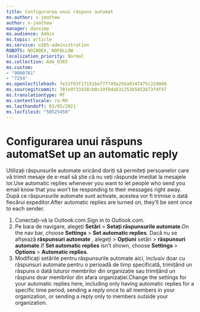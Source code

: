 ```yaml
---
title: Configurarea unui răspuns automat
ms.author: v-jmathew
author: v-jmathew
manager: dansimp
ms.audience: Admin
ms.topic: article
ms.service: o365-administration
ROBOTS: NOINDEX, NOFOLLOW
localization_priority: Normal
ms.collection: Adm_O365
ms.custom:
- "9000761"
- "7254"
ms.openlocfilehash: fe32f93f17151be777749a256a934f475c224048
ms.sourcegitcommit: 78fe9f33438cb0c19f0dab31253b5853b73f4f47
ms.translationtype: MT
ms.contentlocale: ro-RO
ms.lasthandoff: 03/05/2021
ms.locfileid: "50525450"
---
```

# <a name="set-up-an-automatic-reply"></a><span data-ttu-id="d82d3-102">Configurarea unui răspuns automat</span><span class="sxs-lookup"><span data-stu-id="d82d3-102">Set up an automatic reply</span></span>

<span data-ttu-id="d82d3-103">Utilizați răspunsurile automate oricând doriți să permiteți persoanelor care vă trimit mesaje de e-mail să știe că nu veți răspunde imediat la mesajele lor.</span><span class="sxs-lookup"><span data-stu-id="d82d3-103">Use automatic replies whenever you want to let people who send you email know that you won’t be responding to their messages right away.</span></span> <span data-ttu-id="d82d3-104">După ce răspunsurile automate sunt activate, acestea vor fi trimise o dată fiecărui expeditor.</span><span class="sxs-lookup"><span data-stu-id="d82d3-104">After automatic replies are turned on, they’ll be sent once to each sender.</span></span>

1. <span data-ttu-id="d82d3-105">Conectați-vă la Outlook.com.</span><span class="sxs-lookup"><span data-stu-id="d82d3-105">Sign in to Outlook.com.</span></span>
2. <span data-ttu-id="d82d3-106">Pe bara de navigare, alegeți **Setări**  >  **Setați răspunsurile automate**.</span><span class="sxs-lookup"><span data-stu-id="d82d3-106">On the nav bar, choose **Settings** > **Set automatic replies**.</span></span> <span data-ttu-id="d82d3-107">Dacă nu se afișează **răspunsuri automate** , alegeți   >  **Opțiuni** setări  >  **răspunsuri automate**.</span><span class="sxs-lookup"><span data-stu-id="d82d3-107">If **Set automatic replies** isn't shown, choose **Settings** > **Options** > **Automatic replies**.</span></span>
3. <span data-ttu-id="d82d3-108">Modificați setările pentru răspunsurile automate aici, inclusiv doar cu răspunsuri automate pentru o perioadă de timp specificată, trimițând un răspuns o dată tuturor membrilor din organizație sau trimițând un răspuns doar membrilor din afara organizației.</span><span class="sxs-lookup"><span data-stu-id="d82d3-108">Change the settings for your automatic replies here, including only having automatic replies for a specific time period, sending a reply once to all members in your organization, or sending a reply only to members outside your organization.</span></span>
